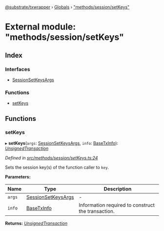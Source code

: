 [@substrate/txwrapper](../README.md) › [Globals](../globals.md) › ["methods/session/setKeys"](_methods_session_setkeys_.md)

# External module: "methods/session/setKeys"

## Index

### Interfaces

* [SessionSetKeysArgs](../interfaces/_methods_session_setkeys_.sessionsetkeysargs.md)

### Functions

* [setKeys](_methods_session_setkeys_.md#setkeys)

## Functions

###  setKeys

▸ **setKeys**(`args`: [SessionSetKeysArgs](../interfaces/_methods_session_setkeys_.sessionsetkeysargs.md), `info`: [BaseTxInfo](../interfaces/_util_types_.basetxinfo.md)): *[UnsignedTransaction](../interfaces/_util_types_.unsignedtransaction.md)*

*Defined in [src/methods/session/setKeys.ts:24](https://github.com/paritytech/txwrapper/blob/4462996/src/methods/session/setKeys.ts#L24)*

Sets the session key(s) of the function caller to `key`.

**Parameters:**

Name | Type | Description |
------ | ------ | ------ |
`args` | [SessionSetKeysArgs](../interfaces/_methods_session_setkeys_.sessionsetkeysargs.md) | - |
`info` | [BaseTxInfo](../interfaces/_util_types_.basetxinfo.md) | Information required to construct the transaction.  |

**Returns:** *[UnsignedTransaction](../interfaces/_util_types_.unsignedtransaction.md)*

